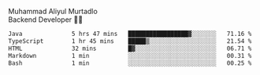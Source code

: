 Muhammad Aliyul Murtadlo
<br>
Backend Developer 👨‍💻
<br>
<!--START_SECTION:waka-->

```txt
Java              5 hrs 47 mins   █████████████████▓░░░░░░░   71.16 %
TypeScript        1 hr 45 mins    █████▒░░░░░░░░░░░░░░░░░░░   21.54 %
HTML              32 mins         █▓░░░░░░░░░░░░░░░░░░░░░░░   06.71 %
Markdown          1 min           ░░░░░░░░░░░░░░░░░░░░░░░░░   00.31 %
Bash              1 min           ░░░░░░░░░░░░░░░░░░░░░░░░░   00.25 %
```

<!--END_SECTION:waka-->
